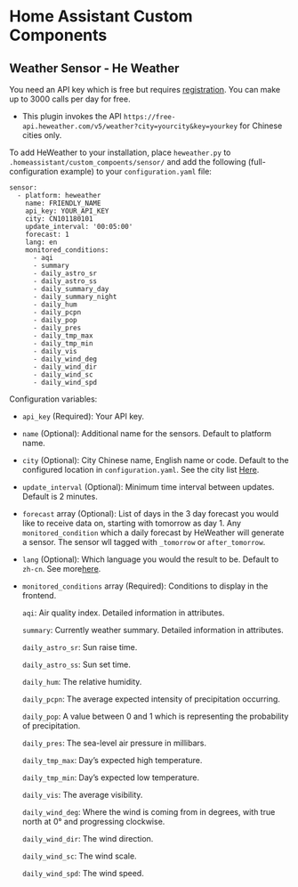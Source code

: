 # Home Assistant Custom Components

## Weather Sensor - He Weather

You need an API key which is free but requires [registration](www.heweather.com). You can make up to 3000 calls per day for free.

* This plugin invokes the API `https://free-api.heweather.com/v5/weather?city=yourcity&key=yourkey` for Chinese cities only.

To add HeWeather to your installation, place `heweather.py` to `.homeassistant/custom_compoents/sensor/` and add the following (full-configuration example) to your `configuration.yaml` file:

```
sensor:
  - platform: heweather
    name: FRIENDLY_NAME
    api_key: YOUR_API_KEY
    city: CN101180101
    update_interval: '00:05:00'
    forecast: 1
    lang: en
    monitored_conditions:
      - aqi
      - summary
      - daily_astro_sr
      - daily_astro_ss
      - daily_summary_day
      - daily_summary_night
      - daily_hum
      - daily_pcpn
      - daily_pop
      - daily_pres
      - daily_tmp_max
      - daily_tmp_min
      - daily_vis
      - daily_wind_deg
      - daily_wind_dir
      - daily_wind_sc
      - daily_wind_spd

```
Configuration variables:

* `api_key` (Required): Your API key.

* `name` (Optional): Additional name for the sensors. Default to platform name.

* `city` (Optional): City Chinese name, English name or code. Default to the configured location in `configuration.yaml`. See the city list [Here](https://cdn.heweather.com/china-city-list.txt).

* `update_interval` (Optional): Minimum time interval between updates. Default is 2 minutes.

* `forecast` array (Optional): List of days in the 3 day forecast you would like to receive data on, starting with tomorrow as day 1. Any `monitored_condition` which a daily forecast by HeWeather will generate a sensor. The sensor wll tagged with `_tomorrow` or `after_tomorrow`.

* `lang` (Optional): Which language you would the result to be. Default to `zh-cn`. See more[here](https://www.heweather.com/documents/i18n).

* `monitored_conditions` array (Required): Conditions to display in the frontend.

    `aqi`: Air quality index. Detailed information in attributes.

    `summary`: Currently weather summary. Detailed information in attributes.

    `daily_astro_sr`: Sun raise time.

    `daily_astro_ss`: Sun set time.

    `daily_hum`: The relative humidity.

    `daily_pcpn`: The average expected intensity of precipitation occurring.

    `daily_pop`: A value between 0 and 1 which is representing the probability of precipitation.

    `daily_pres`: The sea-level air pressure in millibars.

    `daily_tmp_max`: Day’s expected high temperature.

    `daily_tmp_min`: Day’s expected low temperature.

    `daily_vis`: The average visibility.

    `daily_wind_deg`: Where the wind is coming from in degrees, with true north at 0° and progressing clockwise.

    `daily_wind_dir`: The wind direction.

    `daily_wind_sc`: The wind scale.

    `daily_wind_spd`: The wind speed.
